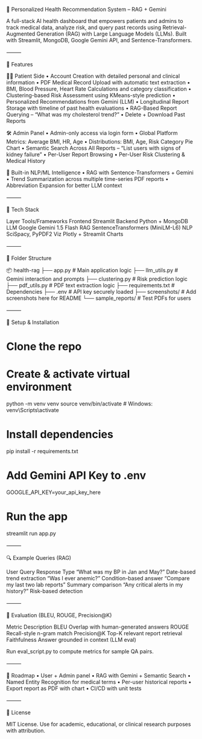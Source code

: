 🏥 Personalized Health Recommendation System – RAG + Gemini

A full-stack AI health dashboard that empowers patients and admins to track medical data, analyze risk, and query past records using Retrieval-Augmented Generation (RAG) with Large Language Models (LLMs). Built with Streamlit, MongoDB, Google Gemini API, and Sentence-Transformers.

⸻

🚀 Features

👨‍⚕️ Patient Side
	•	Account Creation with detailed personal and clinical information
	•	PDF Medical Record Upload with automatic text extraction
	•	BMI, Blood Pressure, Heart Rate Calculations and category classification
	•	Clustering-based Risk Assessment using KMeans-style prediction
	•	Personalized Recommendations from Gemini (LLM)
	•	Longitudinal Report Storage with timeline of past health evaluations
	•	RAG-Based Report Querying – “What was my cholesterol trend?”
	•	Delete + Download Past Reports

🛠 Admin Panel
	•	Admin-only access via login form
	•	Global Platform Metrics: Average BMI, HR, Age
	•	Distributions: BMI, Age, Risk Category Pie Chart
	•	Semantic Search Across All Reports – “List users with signs of kidney failure”
	•	Per-User Report Browsing
	•	Per-User Risk Clustering & Medical History

🧠 Built-in NLP/ML Intelligence
	•	RAG with Sentence-Transformers + Gemini
	•	Trend Summarization across multiple time-series PDF reports
	•	Abbreviation Expansion for better LLM context


⸻

🧰 Tech Stack

Layer	Tools/Frameworks
Frontend	Streamlit
Backend	Python + MongoDB
LLM	Google Gemini 1.5 Flash
RAG	SentenceTransformers (MiniLM-L6)
NLP	SciSpacy, PyPDF2
Viz	Plotly + Streamlit Charts


⸻

📁 Folder Structure

📦 health-rag
├── app.py                # Main application logic
├── llm_utils.py          # Gemini interaction and prompts
├── clustering.py         # Risk prediction logic
├── pdf_utils.py          # PDF text extraction logic
├── requirements.txt      # Dependencies
├── .env                  # API key securely loaded
├── screenshots/          # Add screenshots here for README
└── sample_reports/       # Test PDFs for users


⸻

🔑 Setup & Installation

# Clone the repo


# Create & activate virtual environment
python -m venv venv
source venv/bin/activate  # Windows: venv\Scripts\activate

# Install dependencies
pip install -r requirements.txt

# Add Gemini API Key to .env
GOOGLE_API_KEY=your_api_key_here

# Run the app
streamlit run app.py


⸻

🔍 Example Queries (RAG)

User Query	Response Type
“What was my BP in Jan and May?”	Date-based trend extraction
“Was I ever anemic?”	Condition-based answer
“Compare my last two lab reports”	Summary comparison
“Any critical alerts in my history?”	Risk-based detection


⸻

🧪 Evaluation (BLEU, ROUGE, Precision@K)

Metric	Description
BLEU	Overlap with human-generated answers
ROUGE	Recall-style n-gram match
Precision@K	Top-K relevant report retrieval
Faithfulness	Answer grounded in context (LLM eval)

Run eval_script.py to compute metrics for sample QA pairs.

⸻

📌 Roadmap
	•	User + Admin panel
	•	RAG with Gemini + Semantic Search
	•	Named Entity Recognition for medical terms
	•	Per-user historical reports
	•	Export report as PDF with chart
	•	CI/CD with unit tests

⸻


🧾 License

MIT License. Use for academic, educational, or clinical research purposes with attribution.

